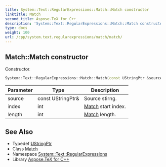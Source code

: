 ```yaml
---
title: System::Text::RegularExpressions::Match::Match constructor
linktitle: Match
second_title: Aspose.TeX for C++
description: 'System::Text::RegularExpressions::Match::Match constructor. Constructor in C++.'
type: docs
weight: 100
url: /cpp/system.text.regularexpressions/match/match/
---
```

## Match::Match constructor


Constructor.

```cpp
System::Text::RegularExpressions::Match::Match(const UStringPtr &source, int index, int length)
```


| Parameter | Type | Description |
| --- | --- | --- |
| source | const UStringPtr\& | Source stirng. |
| index | int | [Match](../) start index. |
| length | int | [Match](../) length. |

## See Also

* Typedef [UStringPtr](../../ustringptr/)
* Class [Match](../)
* Namespace [System::Text::RegularExpressions](../../)
* Library [Aspose.TeX for C++](../../../)
